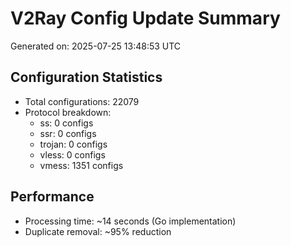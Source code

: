 # V2Ray Config Update Summary
Generated on: 2025-07-25 13:48:53 UTC

## Configuration Statistics
- Total configurations: 22079
- Protocol breakdown:
  - ss: 0 configs
  - ssr: 0 configs
  - trojan: 0 configs
  - vless: 0 configs
  - vmess: 1351 configs

## Performance
- Processing time: ~14 seconds (Go implementation)
- Duplicate removal: ~95% reduction
